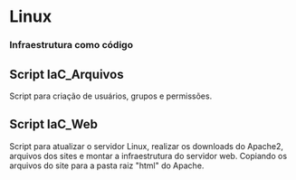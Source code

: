 # Linux

### Infraestrutura como código

## Script IaC_Arquivos  
Script para criação de usuários, grupos e permissões.


## Script IaC_Web
Script para  atualizar o servidor Linux, realizar os downloads do Apache2, arquivos dos sites e montar a infraestrutura do servidor web. Copiando os arquivos do site para a pasta raiz "html" do Apache.
